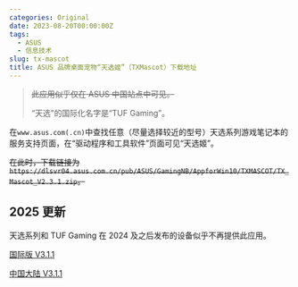 ```yaml
---
categories: Original
date: 2023-08-20T00:00:00Z
tags:
  - ASUS
  - 信息技术
slug: tx-mascot
title: ASUS 品牌桌面宠物“天选姬”（TXMascot）下载地址
---
```


> ~~此应用似乎仅在 ASUS 中国站点中可见。~~
>
> “天选”的国际化名字是“TUF Gaming”。

在`www.asus.com(.cn)`中查找任意（尽量选择较近的型号）天选系列游戏笔记本的服务支持页面，在“驱动程序和工具软件”页面可见“天选姬”。

~~在此时，下载链接为`https://dlsvr04.asus.com.cn/pub/ASUS/GamingNB/AppforWin10/TXMASCOT/TX_Mascot_V2.3.1.zip`。~~

## 2025 更新

天选系列和 TUF Gaming 在 2024 及之后发布的设备似乎不再提供此应用。

[国际版 V3.1.1](https://dlcdnets.asus.com/pub/ASUS/GamingNB/Image/Software/SoftwareandUtility/15308/TXMascot_ASUS_Z_V3.1.1_15308_3.exe)

[中国大陆 V3.1.1](https://dlcdnets.asus.com.cn/pub/ASUS/GamingNB/Image/Software/SoftwareandUtility/15308/TXMascot_ASUS_Z_V3.1.1_15308_3.exe)
